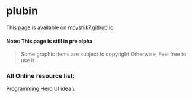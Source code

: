 # plubin
This page is available on [moyshik7.github.io](https://moyshik7.github.io/) 
#### Note: This page is still in pre alpha
> Some graphic items are subject to copyright
> Otherwise, Feel free to use it
### All Online resource list: 
[Programming Hero](https://www.google.com/url?sa=t&source=web&rct=j&url=https://play.google.com/store/apps/details%3Fid%3Dcom.learnprogramming.codecamp%26hl%3Den%26referrer%3Dutm_source%253Dgoogle%2526utm_medium%253Dorganic%2526utm_term%253Dprogramming-hero%26pcampaignid%3DAPPU_1_Gv9ZX_a-GIXHrQHqx6jAAQ&ved=2ahUKEwj2s8Lmr97rAhWFYysKHeojChgQ5YQBMAN6BAgJEAI&usg=AOvVaw3r_hpuH674fECS7LizdiFL) UI idea \
